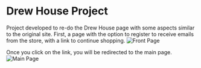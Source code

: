 
# Drew House Project
Project developed to re-do the Drew House page with some aspects similar to the original site.
First, a page with the option to register to receive emails from the store, with a link to continue shopping.
![Front Page](https://64.media.tumblr.com/3ea0114f49529175f20e6175775f7a9d/7e99a1b54f09ccd9-f9/s2048x3072/2a503c1d7f6afc506ebc364e0f124c47762b77d5.pnj)

Once you click on the link, you will be redirected to the main page.
![Main Page](https://64.media.tumblr.com/b47c923a441641e14781446efcdf8b56/7e99a1b54f09ccd9-8e/s2048x3072/17d7b8549bd7d01134cc6fdf0572f49d52b7a0aa.pnj)
